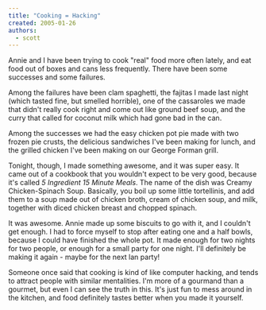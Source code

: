 ```yaml
---
title: "Cooking = Hacking"
created: 2005-01-26
authors: 
  - scott
---
```


Annie and I have been trying to cook "real" food more often lately, and eat food out of boxes and cans less frequently. There have been some successes and some failures.

Among the failures have been clam spaghetti, the fajitas I made last night (which tasted fine, but smelled horrible), one of the cassaroles we made that didn't really cook right and come out like ground beef soup, and the curry that called for coconut milk which had gone bad in the can.

Among the successes we had the easy chicken pot pie made with two frozen pie crusts, the delicious sandwiches I've been making for lunch, and the grilled chicken I've been making on our George Forman grill.

Tonight, though, I made something awesome, and it was super easy. It came out of a cookbook that you wouldn't expect to be very good, because it's called _5 Ingredient 15 Minute Meals_. The name of the dish was Creamy Chicken-Spinach Soup. Basically, you boil up some little tortellinis, and add them to a soup made out of chicken broth, cream of chicken soup, and milk, together with diced chicken breast and chopped spinach.

It was awesome. Annie made up some biscuits to go with it, and I couldn't get enough. I had to force myself to stop after eating one and a half bowls, because I could have finished the whole pot. It made enough for two nights for two people, or enough for a small party for one night. I'll definitely be making it again - maybe for the next lan party!

Someone once said that cooking is kind of like computer hacking, and tends to attract people with similar mentalities. I'm more of a gourmand than a gourmet, but even I can see the truth in this. It's just fun to mess around in the kitchen, and food definitely tastes better when you made it yourself.
